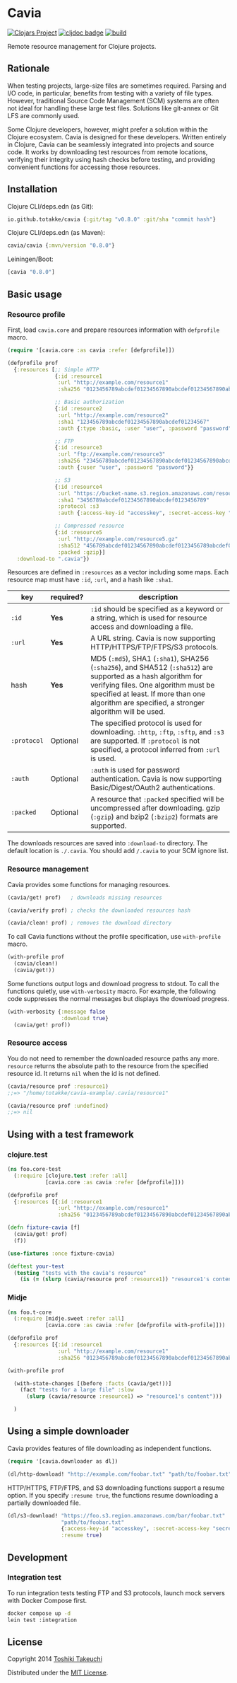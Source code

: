 # Cavia

[![Clojars Project](https://img.shields.io/clojars/v/cavia.svg)](https://clojars.org/cavia)
[![cljdoc badge](https://cljdoc.org/badge/cavia/cavia)](https://cljdoc.org/d/cavia/cavia)
[![build](https://github.com/totakke/cavia/actions/workflows/build.yml/badge.svg)](https://github.com/totakke/cavia/actions/workflows/build.yml)

Remote resource management for Clojure projects.

## Rationale

When testing projects, large-size files are sometimes required. Parsing and I/O
code, in particular, benefits from testing with a variety of file types.
However, traditional Source Code Management (SCM) systems are often not ideal
for handling these large test files. Solutions like git-annex or Git LFS are
commonly used.

Some Clojure developers, however, might prefer a solution within the Clojure
ecosystem. Cavia is designed for these developers. Written entirely in Clojure,
Cavia can be seamlessly integrated into projects and source code. It works by
downloading test resources from remote locations, verifying their integrity
using hash checks before testing, and providing convenient functions for
accessing those resources.

## Installation

Clojure CLI/deps.edn (as Git):

```clojure
io.github.totakke/cavia {:git/tag "v0.8.0" :git/sha "commit hash"}
```

Clojure CLI/deps.edn (as Maven):

```clojure
cavia/cavia {:mvn/version "0.8.0"}
```

Leiningen/Boot:

```clojure
[cavia "0.8.0"]
```

## Basic usage

### Resource profile

First, load `cavia.core` and prepare resources information with `defprofile`
macro.

```clojure
(require '[cavia.core :as cavia :refer [defprofile]])

(defprofile prof
  {:resources [;; Simple HTTP
               {:id :resource1
                :url "http://example.com/resource1"
                :sha256 "0123456789abcdef01234567890abcdef01234567890abcdef01234567890abc"}

               ;; Basic authorization
               {:id :resource2
                :url "http://example.com/resource2"
                :sha1 "123456789abcdef01234567890abcdef01234567"
                :auth {:type :basic, :user "user", :password "password"}}

               ;; FTP
               {:id :resource3
                :url "ftp://example.com/resource3"
                :sha256 "23456789abcdef01234567890abcdef01234567890abcdef01234567890abcde"
                :auth {:user "user", :password "password"}}

               ;; S3
               {:id :resource4
                :url "https://bucket-name.s3.region.amazonaws.com/resource4"
                :sha1 "3456789abcdef01234567890abcdef0123456789"
                :protocol :s3
                :auth {:access-key-id "accesskey", :secret-access-key "secretkey"}}

               ;; Compressed resource
               {:id :resource5
                :url "http://example.com/resource5.gz"
                :sha512 "456789abcdef01234567890abcdef0123456789abcdef01234567890abcdef01234567890abcdebcdef01234567890abcdef01234567890abcdebcdef0123456"
                :packed :gzip}]
   :download-to ".cavia"})
```

Resources are defined in `:resources` as a vector including some maps. Each
resource map must have `:id`, `:url`, and a hash like `:sha1`.

| key | required? | description |
| --- | --------- | ----------- |
| `:id` | **Yes** | `:id` should be specified as a keyword or a string, which is used for resource access and downloading a file. |
| `:url` | **Yes** | A URL string. Cavia is now supporting HTTP/HTTPS/FTP/FTPS/S3 protocols. |
| hash | **Yes** | MD5 (`:md5`), SHA1 (`:sha1`), SHA256 (`:sha256`), and SHA512 (`:sha512`) are supported as a hash algorithm for verifying files. One algorithm must be specified at least. If more than one algorithm are specified, a stronger algorithm will be used. |
| `:protocol` | Optional | The specified protocol is used for downloading. `:http`, `:ftp`, `:sftp`, and `:s3` are supported. If `:protocol` is not specified, a protocol inferred from `:url` is used. |
| `:auth` | Optional | `:auth` is used for password authentication. Cavia is now supporting Basic/Digest/OAuth2 authentications. |
| `:packed` | Optional | A resource that `:packed` specified will be uncompressed after downloading. gzip (`:gzip`) and bzip2 (`:bzip2`) formats are supported. |

The downloads resources are saved into `:download-to` directory. The default
location is `./.cavia`. You should add `/.cavia` to your SCM ignore list.

### Resource management

Cavia provides some functions for managing resources.

```clojure
(cavia/get! prof)   ; downloads missing resources

(cavia/verify prof) ; checks the downloaded resources hash

(cavia/clean! prof) ; removes the download directory
```

To call Cavia functions without the profile specification, use `with-profile`
macro.

```clojure
(with-profile prof
  (cavia/clean!)
  (cavia/get!))
```

Some functions output logs and download progress to stdout. To call the
functions quietly, use `with-verbosity` macro. For example, the following code
suppresses the normal messages but displays the download progress.

```clojure
(with-verbosity {:message false
                 :download true}
  (cavia/get! prof))
```

### Resource access

You do not need to remember the downloaded resource paths any more. `resource`
returns the absolute path to the resource from the specified resource id. It
returns `nil` when the id is not defined.

```clojure
(cavia/resource prof :resource1)
;;=> "/home/totakke/cavia-example/.cavia/resource1"

(cavia/resource prof :undefined)
;;=> nil
```

## Using with a test framework

### clojure.test

```clojure
(ns foo.core-test
  (:require [clojure.test :refer :all]
            [cavia.core :as cavia :refer [defprofile]]))

(defprofile prof
  {:resources [{:id :resource1
                :url "http://example.com/resource1"
                :sha256 "0123456789abcdef01234567890abcdef01234567890abcdef01234567890abc"}]})

(defn fixture-cavia [f]
  (cavia/get! prof)
  (f))

(use-fixtures :once fixture-cavia)

(deftest your-test
  (testing "tests with the cavia's resource"
    (is (= (slurp (cavia/resource prof :resource1)) "resource1's content")))
```

### Midje

```clojure
(ns foo.t-core
  (:require [midje.sweet :refer :all]
            [cavia.core :as cavia :refer [defprofile with-profile]]))

(defprofile prof
  {:resources [{:id :resource1
                :url "http://example.com/resource1"
                :sha256 "0123456789abcdef01234567890abcdef01234567890abcdef01234567890abc"}]})

(with-profile prof

  (with-state-changes [(before :facts (cavia/get!))]
    (fact "tests for a large file" :slow
      (slurp (cavia/resource :resource1) => "resource1's content")))

  )
```

## Using a simple downloader

Cavia provides features of file downloading as independent functions.

```clojure
(require '[cavia.downloader as dl])

(dl/http-download! "http://example.com/foobar.txt" "path/to/foobar.txt")
```

HTTP/HTTPS, FTP/FTPS, and S3 downloading functions support a resume option. If
you specify `:resume true`, the functions resume downloading a partially
downloaded file.

```clojure
(dl/s3-download! "https://foo.s3.region.amazonaws.com/bar/foobar.txt"
                 "path/to/foobar.txt"
                 {:access-key-id "accesskey", :secret-access-key "secretkey"}
                 :resume true)
```

## Development

### Integration test

To run integration tests testing FTP and S3 protocols, launch mock servers with
Docker Compose first.

```sh
docker compose up -d
lein test :integration
```

## License

Copyright 2014 [Toshiki Takeuchi](https://totakke.net/)

Distributed under the [MIT License](LICENSE).
